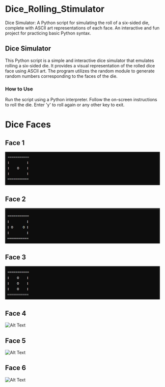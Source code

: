 # Dice_Rolling_Stimulator
Dice Simulator: A Python script for simulating the roll of a six-sided die, complete with ASCII art representations of each face. An interactive and fun project for practicing basic Python syntax.

## Dice Simulator
This Python script is a simple and interactive dice simulator that emulates rolling a six-sided die. It provides a visual representation of the rolled dice face using ASCII art. The program utilizes the random module to generate random numbers corresponding to the faces of the die.

### How to Use
Run the script using a Python interpreter.
Follow the on-screen instructions to roll the die.
Enter 'y' to roll again or any other key to exit.

# Dice Faces
## Face 1
![Face 1](https://github.com/SiriSrinivas6/Dice_Rolling_Stimulator/blob/f4af3b08f0e61e7c34ecf0381bb9b0fc30d09533/Screenshots/1.png)

## Face 2
![Face 2](https://github.com/SiriSrinivas6/Dice_Rolling_Stimulator/blob/9a3cb0fdaf8eedec5c5a0347b1c7c094e7910a88/Screenshots/2.png)

## Face 3
![Face 3](https://github.com/SiriSrinivas6/Dice_Rolling_Stimulator/blob/edbfb2c02a637b80feda3f5b18f5d7f023062063/Screenshots/3.png)

## Face 4
![Alt Text](image_url)

## Face 5
![Alt Text](image_url)

## Face 6
![Alt Text](image_url)





